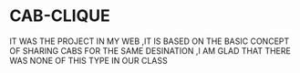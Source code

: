 # CAB-CLIQUE
IT WAS THE PROJECT IN MY WEB ,IT IS BASED ON THE BASIC CONCEPT OF SHARING CABS FOR THE SAME DESINATION ,I AM GLAD THAT THERE WAS NONE OF THIS TYPE IN OUR CLASS

